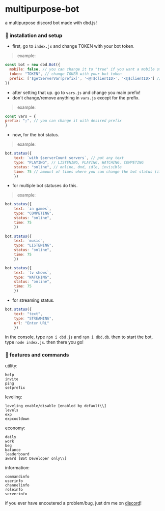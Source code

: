 # multipurpose-bot

a multipurpose discord bot made with dbd.js!

### 💖 installation and setup

- first, go to `index.js` and change TOKEN with your bot token.
> example:
```js
const bot = new dbd.Bot({
  mobile: false, // you can change it to "true" if you want a mobile status
  token: "TOKEN", // change TOKEN with your bot token
  prefix: ['$getServerVar[prefix]', '<@!$clientID>', '<@$clientID>'] // you may change the bot's main prefix in vars.js
})
```

- after setting that up. go to `vars.js` and change you main prefix!
- don't change/remove anything in `vars.js` except for the prefix.
> example:
```js
const vars = {
prefix: ";", // you can change it with desired prefix
}
```

- now, for the bot status.
> example:
```js
bot.status({
    text: `with $serverCount servers`, // put any text
    type: "PLAYING", // LISTENING, PLAYING, WATCHING, COMPETING
    status: "online", // online, dnd, idle, invisible
    time: 75 // amount of times where you can change the bot status (if have multiple statuses)
    })
```

- for multiple bot statuses do this.
> example:
```js
bot.status({
    text: `in games`,
    type: "COMPETING",
    status: "online", 
    time: 75 
    })
    
bot.status({
    text: `music`, 
    type: "LISTENING", 
    status: "online", 
    time: 75
    })

bot.status({
    text: `tv shows`, 
    type: "WATCHING", 
    status: "online", 
    time: 75
    })
```

- for streaming status.
```js
bot.status({
    text: "text", 
    type: "STREAMING", 
    url: "Enter URL"
    })
```

in the console, type `npm i dbd.js` and `npm i dbd.db`.
then to start the bot, type `node index.js`.
then there you go!

### 💝 features and commands
utility:
```
help
invite
ping
setprefix
```
leveling:
```
leveling enable/disable [enabled by default\\]
levels
exp
expcooldown
```
economy:
```
daily
work
beg
balance
leaderboard
award [Bot Developer only\\]
```
information:
```
commandinfo
userinfo
channelinfo
roleinfo
serverinfo
```

if you ever have encoutered a problem/bug, just dm me on [discord](https://discord.com/users/773519675928608838/)!
